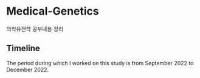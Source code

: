 # Medical-Genetics

의학유전학 공부내용 정리

## Timeline

The period during which I worked on this study is from September 2022 to December 2022.

